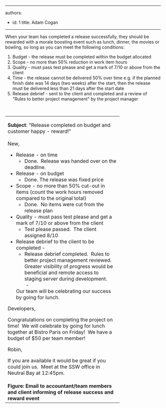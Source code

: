 

---
authors:
  - id: 1
    title: Adam Cogan
---




<span class='intro'> When your team has completed a release successfully, they should be rewarded with a morale boosting event such as lunch, dinner, the movies or bowling, so long as you can meet the following conditions&#58; 
 </span>


  <ol>
    <li>Budget - the release must be completed within the budget allocated </li>
    <li>Scope - no more than 50%&#160;reduction in work item hours </li>
    <li>Quality - must pass test please and get a mark of 7/10 or above from the client </li>
    <li>Time - the release cannot be delivered 50% over time e.g. if the planned finish date was 14 days (two weeks) after the start, then the release must be delivered less than 21 days after the start date </li>
    <li>Release debrief - sent to the client and completed and a review of &quot;Rules to better project management&quot; by the project manager</li>
</ol>
<p>&#160;</p>
<table class="clsSSWTable" id="Table2" cellspacing="2" cellpadding="2" summary="Index">
    <tbody>
        <tr>
            <td width="354" height="803">
            <p><strong>Subject</strong>&#58; &quot;Release completed on budget and customer happy - reward!&quot; <br>
            &#160;<br>
            New,</p>
            <ul>
                <li>Release - on time
                <ul>
                    <li>Done.&#160; Release was handed over on the deadline.</li>
                </ul>
                </li>
                <li>Release - on budget
                <ul>
                    <li>Done. The release was fixed price</li>
                </ul>
                </li>
                <li>Scope - no more than 50% cut-out in items (count the work hours removed compared to the original total)<br>
                <ul>
                    <li>Done.&#160; No items were cut from the release plan</li>
                </ul>
                </li>
                <li>Quality - must pass test please and get a mark of 7/10 or above from the client
                <ul>
                    <li>Test please passed.&#160; The client assigned 8/10</li>
                </ul>
                </li>
                <li>Release debrief to the client to be completed - &#160;
                <ul>
                    <li>Release debrief completed.&#160; Rules to better project management reviewed.&#160; Greater visibility of progress would be beneficial and remote access to staging server during development.<br>
                    &#160;-</li>
                </ul>
                </li>
                Our team will be celebrating our success by going for lunch.</ul>
                <p>Developers,</p>
                <p>Congratulations on completing the project on time!&#160; We will celebrate by going for lunch together at Bistro Paris on Friday!&#160; We have a budget of $50 per team member!</p>
                <p>Robin,</p>
                <p>If you are available it would be great if you could join us.&#160; Meet at the SSW office in Neutral Bay at 12&#58;45pm.</p>
                </td>
            </tr>
            <tr>
                <td width="354"><strong><span>Figure&#58; Email to accountant/team members and client informing of release success and reward event</span></strong> </td>
            </tr>
        </tbody>
    </table>



